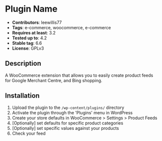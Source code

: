 # Plugin Name
* __Contributors__: leewillis77
* __Tags__: e-commerce, woocommerce, e-commerce
* __Requires at least__: 3.2
* __Tested up to__: 4.2
* __Stable tag__: 6.6
* __License__: GPLv3

## Description

A WooCommerce extension that allows you to easily create product feeds for
Google Merchant Centre, and Bing shopping.

## Installation

1. Upload the plugin to the `/wp-content/plugins/` directory
2. Activate the plugin through the 'Plugins' menu in WordPress
3. Create your store defaults in WooCommerce > Settings > Product Feeds
4. [Optionally] set defaults for specific product categories
5. [Optionally] set specific values against your products
5. Check your feed
